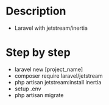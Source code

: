 # Description
- Laravel with jetstream/inertia

# Step by step
- laravel new [project_name]
- composer require laravel/jetstream
- php artisan jetstream:install inertia
- setup .env
- php artisan migrate